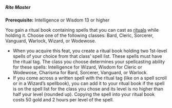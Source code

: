##### Rite Master

**Prerequisite:**
Intelligence or Wisdom 13 or higher

You gain a ritual book containing spells that you can cast as [rituals](#Spellcasting_rituals) while holding it.
Choose one of the following classes: Bard, Cleric, Sorcerer, Vanguard, Warlock, Wizard, or Wodewose.
- When you acquire this feat, you create a ritual book holding two 1st-level spells of your choice from that class’ spell list.
  These spells must have the ritual tag.
  The class you choose determines your spellcasting ability for these spells: Intelligence for Wizard, Wisdom for Cleric or Wodewose, Charisma for Bard, Sorcerer, Vanguard, or Warlock.
- If you come across a written spell with the ritual tag (like on a spell scroll or in a Wizard’s spellbook), you can add it to your ritual book if the spell is on the spell list for the class you chose and its level is no higher than half your level (rounded up).
  Copying the spell into your ritual book costs 50 gold and 2 hours per level of the spell.
